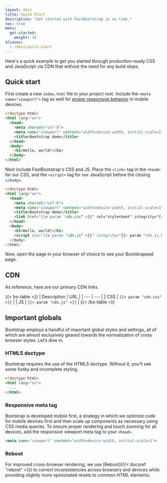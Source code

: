 ```yaml
---
layout: docs
title: Quick Start
description: "Get started with FastBootstrap in no time."
toc: true
menu:
  get-started:   
    weight: 10
aliases:
  - /docs/quick-start
---
```


Here's a quick example to get you started through production-ready CSS and JavaScript via CDN that without the need for any build steps. 

## Quick start

First create a new `index.html` file in your project root. Include the `<meta name="viewport">` tag as well for [proper responsive behavior](https://developer.mozilla.org/en-US/docs/Web/HTML/Viewport_meta_tag) in mobile devices.

```html
<!doctype html>
<html lang="en">
  <head>
    <meta charset="utf-8">
    <meta name="viewport" content="width=device-width, initial-scale=1">
    <title>Bootstrap demo</title>
  </head>
  <body>
    <h1>Hello, world!</h1>
  </body>
</html>
```

Next include FastBootstrap's CSS and JS. Place the `<link>` tag in the `<head>` for our CSS, and the `<script>` tag for our JavaScript before the closing `</body>`.

```html
<!doctype html>
<html lang="en">
  <head>
    <meta charset="utf-8">
    <meta name="viewport" content="width=device-width, initial-scale=1">
    <title>Bootstrap demo</title>
    <link href="{{< param "cdn.css" >}}" rel="stylesheet" integrity="{{< param "cdn.css_hash" >}}" crossorigin="anonymous">
  </head>
  <body>
    <h1>Hello, world!</h1>
    <script src="{{< param "cdn.js" >}}" integrity="{{< param "cdn.js_hash" >}}" crossorigin="anonymous"></script>
  </body>
</html>
```

Now, open the page in your browser of choice to see your Bootstrapped page. 

## CDN 

As reference, here are our primary CDN links.

{{< bs-table >}}
| Description | URL |
| --- | --- |
| CSS | `{{< param "cdn.css" >}}` |
| JS | `{{< param "cdn.js" >}}` |
{{< /bs-table >}}

## Important globals 

Bootstrap employs a handful of important global styles and settings, all of which are almost exclusively geared towards the normalization of cross browser styles. Let’s dive in.

### HTML5 doctype 

Bootstrap requires the use of the HTML5 doctype. Without it, you’ll see some funky and incomplete styling.

```html
<!doctype html>
<html lang="en">
  ...
</html>
```

### Responsive meta tag 

Bootstrap is developed mobile first, a strategy in which we optimize code for mobile devices first and then scale up components as necessary using CSS media queries. To ensure proper rendering and touch zooming for all devices, add the responsive viewport meta tag to your `<head>`.

```html
<meta name="viewport" content="width=device-width, initial-scale=1">
```

### Reboot 

For improved cross-browser rendering, we use [Reboot]({{< docsref "reboot" >}}) to correct inconsistencies across browsers and devices while providing slightly more opinionated resets to common HTML elements.